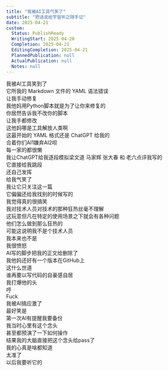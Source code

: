 ```yaml
---    
title: "我被AI工具气笑了"    
subtitle: "把话说给宇宙听之随手记"    
date: 2025-04-21    
custom:    
  Status: PublishReady    
  WritingStart: 2025-04-20    
  Completion: 2025-04-21    
  EditingCompletion: 2025-04-21    
  PlannedPublication: null    
  ActualPublication: null    
  Notes: null    
---          
```

我被AI工具笑到了      
它所我的 Markdown 文件的 YAML 语法错误      
让我手动修复          
我他妈用Python脚本就是为了让你来修复的      
你居然告诉我不改你的脚本      
让我手都修改      
这他妈哪是工具解放人类啊          
这最开始的 YAML 格式还是 ChatGPT 给我的      
合着你们AI1嫌弃AI2呗      
每一家的都很懒          
我让ChatGPT给我逐段模拟梁文道 马家辉 张大春 和 老六点评我写的      
它直接给我跳段      
还自己发挥      
给我气笑了      
我让它只关注这一篇      
它偏偏还给我找别的时候写的      
我觉得真的很搞笑          
我对技术人员对技术的那种狂热丝毫不理解      
这玩意但凡在特定的使用场景之下就会有各种问题      
他们怎么做到那么狂热的      
可能这说明我不是个技术人员      
我本来也不是          
我很愤怒      
AI写的脚步把我的正文给删除了      
我他妈还好有一个版本在GitHub上      
这什么世道      
谁再要以写代码的自豪感自居      
我打爆他的头      
哼          
Fuck      
我被AI搞应激了          
最好笑是      
第一次AI有提醒我要备份      
我当时心里有这个念头      
甚至都预演了一下如何操作      
结果我的大脑直接把这个念头给pass了      
我的心真是啥都知道      
太准了      
以后我要听它的          
    